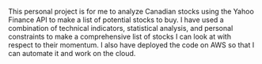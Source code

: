 This personal project is for me to analyze Canadian stocks using the Yahoo Finance API to make a list of potential stocks to buy.
I have used a combination of technical indicators, statistical analysis, and personal constraints to make a comprehensive list of stocks I can look at with respect to their momentum.
I also have deployed the code on AWS so that I can automate it and work on the cloud.
